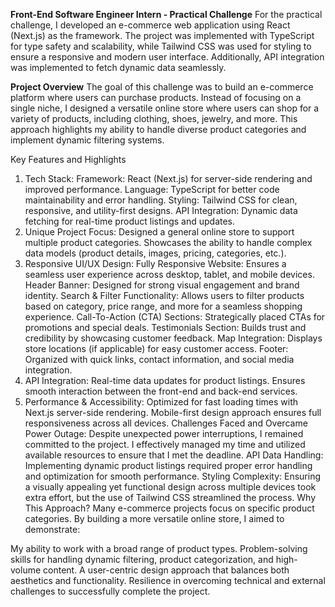 **Front-End Software Engineer Intern - Practical Challenge**
For the practical challenge, I developed an e-commerce web application using React (Next.js) as the framework. The project was implemented with TypeScript for type safety and scalability, while Tailwind CSS was used for styling to ensure a responsive and modern user interface. Additionally, API integration was implemented to fetch dynamic data seamlessly.

**Project Overview**
The goal of this challenge was to build an e-commerce platform where users can purchase products. Instead of focusing on a single niche, I designed a versatile online store where users can shop for a variety of products, including clothing, shoes, jewelry, and more. This approach highlights my ability to handle diverse product categories and implement dynamic filtering systems.

Key Features and Highlights
1. Tech Stack:
Framework: React (Next.js) for server-side rendering and improved performance.
Language: TypeScript for better code maintainability and error handling.
Styling: Tailwind CSS for clean, responsive, and utility-first designs.
API Integration: Dynamic data fetching for real-time product listings and updates.
2. Unique Project Focus:
Designed a general online store to support multiple product categories.
Showcases the ability to handle complex data models (product details, images, pricing, categories, etc.).
3. Responsive UI/UX Design:
Fully Responsive Website: Ensures a seamless user experience across desktop, tablet, and mobile devices.
Header Banner: Designed for strong visual engagement and brand identity.
Search & Filter Functionality: Allows users to filter products based on category, price range, and more for a seamless shopping experience.
Call-To-Action (CTA) Sections: Strategically placed CTAs for promotions and special deals.
Testimonials Section: Builds trust and credibility by showcasing customer feedback.
Map Integration: Displays store locations (if applicable) for easy customer access.
Footer: Organized with quick links, contact information, and social media integration.
4. API Integration:
Real-time data updates for product listings.
Ensures smooth interaction between the front-end and back-end services.
5. Performance & Accessibility:
Optimized for fast loading times with Next.js server-side rendering.
Mobile-first design approach ensures full responsiveness across all devices.
Challenges Faced and Overcame
Power Outage: Despite unexpected power interruptions, I remained committed to the project. I effectively managed my time and utilized available resources to ensure that I met the deadline.
API Data Handling: Implementing dynamic product listings required proper error handling and optimization for smooth performance.
Styling Complexity: Ensuring a visually appealing yet functional design across multiple devices took extra effort, but the use of Tailwind CSS streamlined the process.
Why This Approach?
Many e-commerce projects focus on specific product categories. By building a more versatile online store, I aimed to demonstrate:

My ability to work with a broad range of product types.
Problem-solving skills for handling dynamic filtering, product categorization, and high-volume content.
A user-centric design approach that balances both aesthetics and functionality.
Resilience in overcoming technical and external challenges to successfully complete the project.
